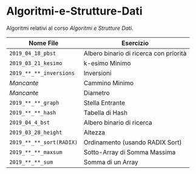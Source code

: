# Algoritmi-e-Strutture-Dati

Algoritmi relativi al corso *Algoritmi e Strutture Dati*.

| Nome File | Esercizio |
| --- | --- |
| `2019_04_18_pbst` | Albero binario di ricerca con priorità |
| `2019_03_21_kesimo` | k-esimo Minimo |
| `2019_**_**_inversions` | Inversioni |
| *Mancante* | Cammino Minimo |
| *Mancante* | Diametro |
| `2019_**_**_graph` | Stella Entrante |
| `2019_**_**_hash` | Tabella di Hash |
| `2019_04_4_bst` | Albero binario di ricerca |
| `2019_03_28_height` | Altezza |
| `2019_**_**_sort(RADIX)` | Ordinamento (usando RADIX Sort)|
| `2019_**_**_maxsum` | Sotto-Array di Somma Massima |
| `2019_**_**_sum` | Somma di un Array |